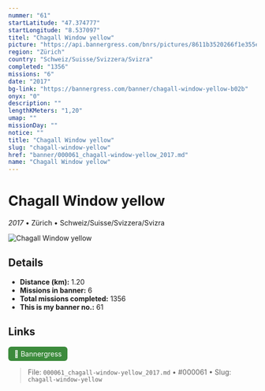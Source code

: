 ```yaml
---
nummer: "61"
startLatitude: "47.374777"
startLongitude: "8.537097"
titel: "Chagall Window yellow"
picture: "https://api.bannergress.com/bnrs/pictures/8611b3520266f1e355ead4be0fa96bec"
region: "Zürich"
country: "Schweiz/Suisse/Svizzera/Svizra"
completed: "1356"
missions: "6"
date: "2017"
bg-link: "https://bannergress.com/banner/chagall-window-yellow-b02b"
onyx: "0"
description: ""
lengthKMeters: "1,20"
umap: ""
missionDay: ""
notice: ""
title: "Chagall Window yellow"
slug: "chagall-window-yellow"
href: "banner/000061_chagall-window-yellow_2017.md"
name: "Chagall Window yellow"
---
```

# Chagall Window yellow

*2017* • Zürich • Schweiz/Suisse/Svizzera/Svizra

![Chagall Window yellow](https://api.bannergress.com/bnrs/pictures/8611b3520266f1e355ead4be0fa96bec)



## Details
- **Distance (km):** 1.20
- **Missions in banner:** 6
- **Total missions completed:** 1356
- **This is my banner no.:** 61





## Links
<a href="https://bannergress.com/banner/chagall-window-yellow-b02b" target="_blank" style="display:inline-block;margin-right:8px;padding:6px 12px;background:#3c8b3c;color:#fff;text-decoration:none;border-radius:6px;">🔗 Bannergress</a>



> File: `000061_chagall-window-yellow_2017.md` • #000061 • Slug: `chagall-window-yellow`
